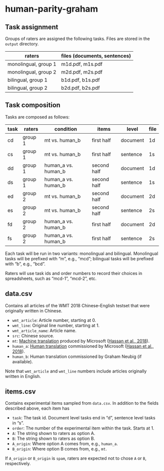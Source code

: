 # human-parity-graham

## Task assignment

Groups of raters are assigned the following tasks. Files are stored in the `output` directory.

raters               | files (documents, sentences)
-------------------- | ----------------------------
monolingual, group 1 | m1d.pdf, m1s.pdf
monolingual, group 2 | m2d.pdf, m2s.pdf
bilingual, group 1   | b1d.pdf, b1s.pdf
bilingual, group 2   | b2d.pdf, b2s.pdf

## Task composition

Tasks are composed as follows:

task | raters  | condition           | items       | level    | file
---- | ------- | ------------------- | ----------- | -------- | ----
cd   | group 1 | mt vs. human_b      | first half  | document | 1d
cs   | group 1 | mt vs. human_b      | first half  | sentence | 1s
dd   | group 1 | human_a vs. human_b | second half | document | 1d
ds   | group 1 | human_a vs. human_b | second half | sentence | 1s
ed   | group 2 | mt vs. human_b      | second half | document | 2d
es   | group 2 | mt vs. human_b      | second half | sentence | 2s
fd   | group 2 | human_a vs. human_b | first half  | document | 2d
fs   | group 2 | human_a vs. human_b | first half  | sentence | 2s

Each task will be run in two variants: monolingual and bilingual. Monolingual tasks will be prefixed with “m”, e.g., “mcd”; bilingual tasks will be prefixed with “b”, e.g., “bcd”.

Raters will use task ids and order numbers to record their choices in spreadsheets, such as “mcd-1”, “mcd-2”, etc.

## data.csv

Contains all articles of the WMT 2018 Chinese–English testset that were originally written in Chinese.

* `wmt_article`: Article number, starting at 0.
* `wmt_line`: Original line number, starting at 1.
* `wmt_article_name`: Article name.
* `src`: Chinese source.
* `mt`: [Machine translation](https://github.com/MicrosoftTranslator/Translator-HumanParityData/blob/master/Translator-HumanParityData/Translations/Translator-HumanParityData-Combo-6.txt) produced by Microsoft ([Hassan et al., 2018](https://arxiv.org/abs/1803.05567)).
* `human_a`: [Human translation](https://github.com/MicrosoftTranslator/Translator-HumanParityData/blob/master/Translator-HumanParityData/References/Translator-HumanParityData-Reference-HT.txt) commissioned by Microsoft ([Hassan et al., 2018](https://arxiv.org/abs/1803.05567)).
* `human_b`: Human translation commissioned by Graham Neubig (if available).

Note that `wmt_article` and `wmt_line` numbers include articles originally written in English.

## items.csv

Contains experimental items sampled from `data.csv`. In addition to the fields described above, each item has

* `task`: The task id. Document level tasks end in “d”, sentence level tasks in “s”.
* `order`: The number of the experimental item within the task. Starts at 1.
* `A`: The string shown to raters as option A.
* `B`: The string shown to raters as option B.
* `A_origin`: Where option A comes from, e.g., `human_a`.
* `B_origin`: Where option B comes from, e.g., `mt`.

If `A_origin` or `B_origin` is `spam`, raters are expected not to chose `A` or `B`, respectively.
